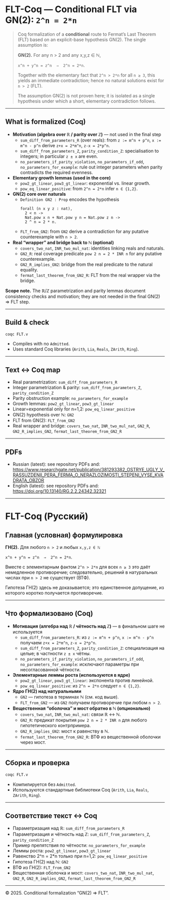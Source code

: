 # FLT-Coq — Conditional FLT via GN(2): `2^n = 2*n`

> Coq formalization of a **conditional** route to Fermat’s Last Theorem (FLT) based on an explicit-base hypothesis GN(2). The single assumption is:
>
> **GN(2).** For any n > 2 and any x,y,z ∈ ℕ,
> 
> `x^n + y^n = z^n  ⇒  2^n = 2*n`.
>
> Together with the elementary fact that `2^n > 2*n` for all `n ≥ 3`, this yields an immediate contradiction; hence no natural solutions exist for `n > 2` (FLT).
>
> The assumption GN(2) is not proven here; it is isolated as a single hypothesis under which a short, elementary contradiction follows.

---

## What is formalized (Coq)

- **Motivation (algebra over ℝ / parity over ℤ)** — not used in the final step
  - `sum_diff_from_parameters_R` (over reals): from `z := m^n + p^n`, `x := m^n - p^n` derive `z+x = 2*m^n`, `z-x = 2*p^n`.
  - `sum_diff_from_parameters_Z`, `parity_condition_Z`: specialisation to integers; in particular `z ± x` are even.
  - `no_parameters_if_parity_violation`, `no_parameters_if_odd`, `no_parameters_for_example`: rule out integer parameters when parity contradicts the required evenness.
- **Elementary growth lemmas (used in the core)**
  - `pow2_gt_linear`, `pow3_gt_linear`: exponential vs. linear growth.
  - `pow_eq_linear_positive`: from `2^n = 2*n` infer `n ∈ {1,2}`.
- **GN(2) core over naturals**
  - `Definition GN2 : Prop` encodes the hypothesis
    ```coq
    forall (n x y z : nat),
      2 < n ->
      Nat.pow x n + Nat.pow y n = Nat.pow z n ->
      2 ^ n = 2 * n.
    ```
  - `FLT_from_GN2`: from `GN2` derive a contradiction for any putative counterexample with `n > 2`.
- **Real “wrapper” and bridge back to ℕ (optional)**
  - `covers_two_nat`, `INR_two_mul_nat`: identities linking reals and naturals.
  - `GN2_R`: real coverage predicate `pow 2 n = 2 * INR n` for any putative counterexample.
  - `GN2_R_implies_GN2`: bridge from the real predicate to the natural equality.
  - `fermat_last_theorem_from_GN2_R`: FLT from the real wrapper via the bridge.

**Scope note.** The ℝ/ℤ parametrization and parity lemmas document consistency checks and motivation; they are not needed in the final GN(2) ⇒ FLT step.

---

## Build & check

```bash
coqc FLT.v
```
- Compiles with no `Admitted`.
- Uses standard Coq libraries (`Arith`, `Lia`, `Reals`, `ZArith`, `Ring`).

---

## Text ↔ Coq map

- Real parametrization: `sum_diff_from_parameters_R`
- Integer parametrization & parity: `sum_diff_from_parameters_Z`, `parity_condition_Z`
- Parity obstruction example: `no_parameters_for_example`
- Growth lemmas: `pow2_gt_linear`, `pow3_gt_linear`
- Linear=exponential only for n=1,2: `pow_eq_linear_positive`
- GN(2) hypothesis over ℕ: `GN2`
- FLT from GN(2): `FLT_from_GN2`
- Real wrapper and bridge: `covers_two_nat`, `INR_two_mul_nat`, `GN2_R`, `GN2_R_implies_GN2`, `fermat_last_theorem_from_GN2_R`

---

## PDFs

- Russian (latest): see repository PDFs and: https://www.researchgate.net/publication/381293382_OSTRYE_UGLY_V_RASSUZDENII_PERA_FERMA_O_NERAZLOZIMOSTI_STEPENI_VYSE_KVADRATA_OBZOR
- English (latest): see repository PDFs and: https://doi.org/10.13140/RG.2.2.24342.32321

---

# FLT-Coq (Русский)

## Главная (условная) формулировка

**ГН(2).** Для любого `n > 2` и любых `x,y,z ∈ ℕ`

`x^n + y^n = z^n  ⇒  2^n = 2*n`.

Вместе с элементарным фактом `2^n > 2*n` для всех `n ≥ 3` это даёт немедленное противоречие; следовательно, решений в натуральных числах при `n > 2` не существует (ВТФ).

Гипотеза ГН(2) здесь не доказывается; это единственное допущение, из которого коротко получается противоречие.

---

## Что формализовано (Coq)

- **Мотивация (алгебра над ℝ / чётность над ℤ)** — в финальном шаге не используется
  - `sum_diff_from_parameters_R`: из `z := m^n + p^n`, `x := m^n - p^n` получаем `z+x = 2*m^n`, `z-x = 2*p^n`.
  - `sum_diff_from_parameters_Z`, `parity_condition_Z`: специализация на целые; в частности `z ± x` чётны.
  - `no_parameters_if_parity_violation`, `no_parameters_if_odd`, `no_parameters_for_example`: исключают параметры при несогласованной чётности.
- **Элементарные леммы роста (используются в ядре)**
  - `pow2_gt_linear`, `pow3_gt_linear`: экспонента против линейной.
  - `pow_eq_linear_positive`: из `2^n = 2*n` следует `n ∈ {1,2}`.
- **Ядро ГН(2) над натуральными**
  - `GN2` — гипотеза в терминах ℕ (см. код выше).
  - `FLT_from_GN2` — из `GN2` получаем противоречие при любом `n > 2`.
- **Вещественная “оболочка” и мост обратно в ℕ (опционально)**
  - `covers_two_nat`, `INR_two_mul_nat`: связи ℝ ↔ ℕ.
  - `GN2_R`: предикат покрытия `pow 2 n = 2 * INR n` для любого гипотетического контрпримера.
  - `GN2_R_implies_GN2`: мост к равенству в ℕ.
  - `fermat_last_theorem_from_GN2_R`: ВТФ из вещественной оболочки через мост.

---

## Сборка и проверка

```bash
coqc FLT.v
```
- Компилируется без `Admitted`.
- Используются стандартные библиотеки Coq (`Arith`, `Lia`, `Reals`, `ZArith`, `Ring`).

---

## Соответствие текст ↔ Coq

- Параметризация над ℝ: `sum_diff_from_parameters_R`
- Параметризация и чётность над ℤ: `sum_diff_from_parameters_Z`, `parity_condition_Z`
- Пример препятствия по чётности: `no_parameters_for_example`
- Леммы роста: `pow2_gt_linear`, `pow3_gt_linear`
- Равенство 2^n = 2*n только при n=1,2: `pow_eq_linear_positive`
- Гипотеза ГН(2) над ℕ: `GN2`
- ВТФ из ГН(2): `FLT_from_GN2`
- Вещественная оболочка и мост: `covers_two_nat`, `INR_two_mul_nat`, `GN2_R`, `GN2_R_implies_GN2`, `fermat_last_theorem_from_GN2_R`

---

© 2025. Conditional formalization “GN(2) ⇒ FLT”.
